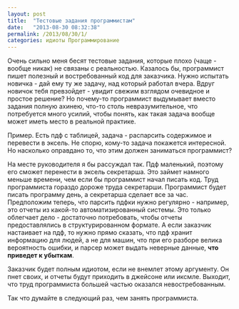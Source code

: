 ```yaml
---
layout: post
title:  "Тестовые задания программистам"
date:   "2013-08-30 08:32:38"
permalink: /2013/08/30/1/
categories: идиоты Программирование
---
```


Очень сильно меня бесят тестовые задания, которые плохо (чаще - вообще
никак) не связаны с реальностью. Казалось бы, программист пишет
полезный и востребованный код для заказчика. Нужно испытать новичка -
дай ему ту же задачу, над который работал вчера. Вдруг новичок тебя
превзойдет - увидит свежим взглядом очевидное и простое решение? Но
почему-то программист выдумывает вместо задания полную ахинею, что-то
столь невразумительное, что потребуется много усилий, чтобы понять,
как такая задача вообще может иметь место в реальной практике.

Пример. Есть пдф с таблицей, задача - распарсить содержимое и
перевести в эксель. Не спорю, кому-то задача покажется интересной. Но
насколько оправдано то, что этим должен заниматься программист?

На месте руководителя я бы рассуждал так. Пдф маленький, поэтому его
сможет перенести в эксель секретарша. Это займет намного меньше
времени, чем если бы программист начал писать код. Труд программиста
гораздо дороже труда секретарши. Программист будет писать программу
день, а секретарша сделает все за час. Предположим теперь, что парсить
пдфки нужно регулярно - например, это отчеты из какой-то
автоматизированный системы. Это только облегчает дело - достаточно
потребовать, чтобы отчеты предоставлялись в структурированном
формате. А если заказчик настаивает на пдф, то нужно прямо сказать,
что пдф хранит информацию для людей, а не для машин, что при его
разборе велика вероятность ошибки, и парсер может выдать неверные
данные, **что приведет к убыткам**.

Заказчик будет полным идиотом, если не внемлет этому аргументу. Он
пнет своих, и отчеты будут приходить в джейсоне или иксмле. Выходит,
что труд программиста большей частью оказался невостребованным.

Так что думайте в следующий раз, чем занять программиста.
